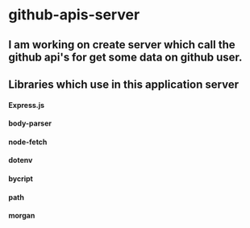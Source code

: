 # github-apis-server
## I am working on create server which call the github api's for get some data on github user. 

## Libraries which use in this application server

#### Express.js
#### body-parser
#### node-fetch
#### dotenv
#### bycript
#### path
#### morgan
